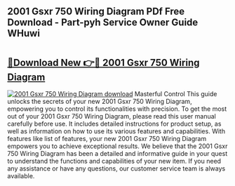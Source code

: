 ## 2001 Gsxr 750 Wiring Diagram PDf Free Download - Part-pyh Service Owner Guide WHuwi

# <h2><a href="http://dfs8uwg.blite.top/?on=2001+Gsxr+750+Wiring+Diagram">🔗Download New 👉🔴 2001 Gsxr 750 Wiring Diagram</a></h2>

[![2001 Gsxr 750 Wiring Diagram download](https://i.imgur.com/lujVjoI.png)](http://dfs8uwg.blite.top/?on=2001+Gsxr+750+Wiring+Diagram)
Masterful Control This guide unlocks the secrets of your new 2001 Gsxr 750 Wiring Diagram, empowering you to control its functionalities with precision. To get the most out of your 2001 Gsxr 750 Wiring Diagram, please read this user manual carefully before use. It includes detailed instructions for product setup, as well as information on how to use its various features and capabilities. With features like list of features, your new 2001 Gsxr 750 Wiring Diagram empowers you to achieve exceptional results. We believe that the 2001 Gsxr 750 Wiring Diagram has been a detailed and informative guide in your quest to understand the functions and capabilities of your new item. If you need any assistance or have any questions, our customer service team is always available.
